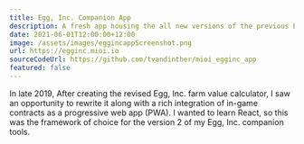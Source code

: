```yaml
---
title: Egg, Inc. Companion App
description: A fresh app housing the all new versions of the previous Egg, Inc. tools.
date: 2021-06-01T12:00:00+12:00
image: /assets/images/eggincappScreenshot.png
url: https://egginc.mioi.io
sourceCodeUrl: https://github.com/tvandinther/mioi_egginc_app
featured: false
---
```

In late 2019, After creating the revised Egg, Inc. farm value calculator, I saw an opportunity to rewrite it along with a rich integration of in-game contracts as a progressive web app (PWA). I wanted to learn React, so this was the framework of choice for the version 2 of my Egg, Inc. companion tools.